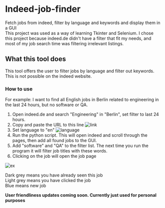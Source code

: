 # Indeed-job-finder
Fetch jobs from indeed, filter by language and keywords and display them in a GUI\
This project was used as a way of learning Tkinter and Selenium. I chose this project because indeed.de didn't have a filter that fit my needs, and most of my job search time was filtering irrelevant listings.

## What this tool does
This tool offers the user to filter jobs by language and filter out keywords. This is not possible on the indeed website.
### How to use
For example: I want to find all English jobs in Berlin related to engineering in the last 24 hours, but no software or QA.

1. Open indeed.de and search "Engineering" in "Berlin", set filter to last 24 hours.
2. Copy and paste the URL to this line
![link](https://lh3.googleusercontent.com/pw/AJFCJaUeXj0-nvcFbHYM3sV5ZeOlr9QPXND3Y-S57Pd1ZbzMTALwn1fnT6r078vhEIwAX8vQxsQNJkrQG7p4pPWC4rmRqkHxVLkTjvytekNTnYallXThDy01=w2400)
3. Set language to "en"
![language](https://lh3.googleusercontent.com/pw/AJFCJaVn7w4UGhMF8zMTYMwj4U7y_1JHV4uWR8mz0Y8nyRQoXopHL-1m1LGN6CFuI_C2VQWXdABFOV72EMtefJ6LAZPJKsmrCeprvUqw7YCCk9BJNEbNi5hm=w2400)
4. Run the python script. This will open indeed and scroll through the pages, then add all found jobs to the GUI.
5. Add "software" and "QA" to the filter list. The next time you run the program it will filter job titles with these words.
6. Clicking on the job will open the job page

![ex](https://lh3.googleusercontent.com/g3LK56uj-SnlQnSqgbkAeecfyzpti9uRuG2Opa9ZSTs262quwVRO6cZ-bDUHxZBJ_lO-1tFvOe71HEAFx6iRhMqAiKdX2AfKz0wJS5vP5xY_Fvpx08wFMAayBwxQ2a70dzva6Ky9uEI=w2400)

Dark grey means you have already seen this job\
Light grey means you have clicked the job\
Blue means new job

**User friendliness updates coming soon. Currently just used for personal purposes**
